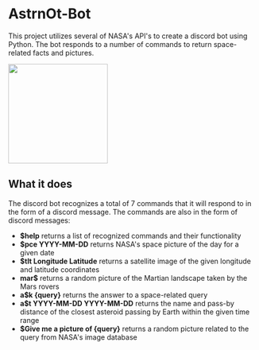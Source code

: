 # AstrnOt-Bot
This project utilizes several of NASA's API's to create a discord bot using Python. The bot responds to a number of commands to return space-related facts and pictures.

<img src="https://user-images.githubusercontent.com/67729867/141670244-e4b203e7-137f-4554-8fb8-268cc7f68415.jpg" width="200" height="200" />

## What it does
The discord bot recognizes a total of 7 commands that it will respond to in the form of a discord message. The commands are also in the form of discord messages:
- **$help** returns a list of recognized commands and their functionality
- **$pce YYYY-MM-DD** returns NASA's space picture of the day for a given date
- **$tlt Longitude Latitude** returns a satellite image of the given longitude and latitude coordinates
- **mar$** returns a random picture of the Martian landscape taken by the Mars rovers
- **a$k {query}** returns the answer to a space-related query
- **a$t YYYY-MM-DD YYYY-MM-DD** returns the name and pass-by distance of the closest asteroid passing by Earth within the given time range
- **$Give me a picture of {query}** returns a random picture related to the query from NASA's image database
